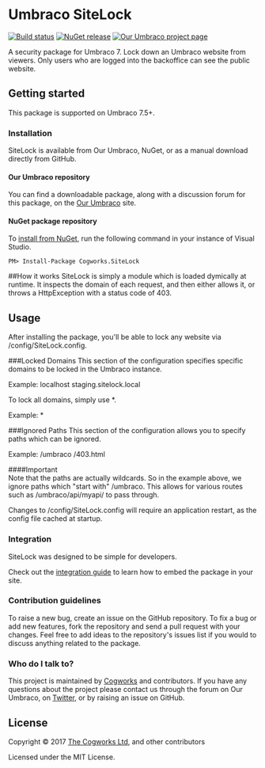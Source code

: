 # Umbraco SiteLock

[![Build status](https://ci.appveyor.com/api/projects/status/xi37v81yqo7vhg4d/branch/master?svg=true)](https://ci.appveyor.com/project/Cogworks/sitelock/branch/master)
[![NuGet release](https://img.shields.io/nuget/v/Cogworks.SiteLock.svg)](https://www.nuget.org/packages/Cogworks.SiteLock)
[![Our Umbraco project page](https://img.shields.io/badge/our-umbraco-orange.svg)](https://our.umbraco.org/projects/website-utilities/sitelock/)

A security package for Umbraco 7. Lock down an Umbraco website from viewers. Only users who are logged into the backoffice can see the public website.

## Getting started

This package is supported on Umbraco 7.5+.

### Installation

SiteLock is available from Our Umbraco, NuGet, or as a manual download directly from GitHub.

#### Our Umbraco repository
You can find a downloadable package, along with a discussion forum for this package, on the [Our Umbraco](https://our.umbraco.org/projects/website-utilities/sitelock/) site.

#### NuGet package repository
To [install from NuGet](https://www.nuget.org/packages/Cogworks.SiteLock/), run the following command in your instance of Visual Studio.

    PM> Install-Package Cogworks.SiteLock

	
##How it works
SiteLock is simply a module which is loaded dymically at runtime. It inspects the domain of each request, and then either allows it, or throws a HttpException with a status code of 403.


	
## Usage

After installing the package, you'll be able to lock any website via /config/SiteLock.config.

###Locked Domains
This section of the configuration specifies specific domains to be locked in the Umbraco instance.

Example:
<lockedDomains>
    <domain>localhost</domain>
    <domain>staging.sitelock.local</domain>
</lockedDomains>


To lock all domains, simply use *.

Example:
<lockedDomains>
    <domain>*</domain>
</lockedDomains>


###Ignored Paths
This section of the configuration allows you to specify paths which can be ignored. 

Example:
<ignoredPaths>
	<path>/umbraco</path>
	<path>/403.html</path>
</ignoredPaths>
  
####Important  
Note that the paths are actually wildcards. So in the example above, we ignore paths which "start with" /umbraco. This allows for various routes such as /umbraco/api/myapi/ to pass through. 


Changes to /config/SiteLock.config will require an application restart, as the config file cached at startup.   
	
	

### Integration

SiteLock was designed to be simple for developers.

Check out the [integration guide](docs/integration-guide.md) to learn how to embed the package in your site.

### Contribution guidelines

To raise a new bug, create an issue on the GitHub repository. To fix a bug or add new features, fork the repository and send a pull request with your changes. Feel free to add ideas to the repository's issues list if you would to discuss anything related to the package.

### Who do I talk to?
This project is maintained by [Cogworks](http://www.thecogworks.com/) and contributors. If you have any questions about the project please contact us through the forum on Our Umbraco, on [Twitter](https://twitter.com/cogworks), or by raising an issue on GitHub.



## License

Copyright &copy; 2017 [The Cogworks Ltd](http://www.thecogworks.com/), and other contributors

Licensed under the MIT License.
